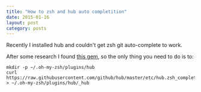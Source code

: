 ```yaml
---
title: "How to zsh and hub auto completition"
date: 2015-01-16
layout: post
category: posts
---
```


Recently I installed hub and couldn't get zsh git auto-complete to work.

After some research I found [this gem](https://github.com/github/hub/issues/231#issuecomment-65781899), so the only thing you need to do is to:

```
mkdir -p ~/.oh-my-zsh/plugins/hub
curl https://raw.githubusercontent.com/github/hub/master/etc/hub.zsh_completion > ~/.oh-my-zsh/plugins/hub/_hub
```
